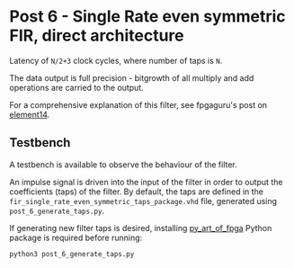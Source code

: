 # Post 6 - Single Rate even symmetric FIR, direct architecture
Latency of `N/2+3` clock cycles, where number of taps is `N`.

The data output is full precision - bitgrowth of all multiply and add operations are carried to the output.

For a comprehensive explanation of this filter, see fpgaguru's post on [element14](https://community.element14.com/technologies/fpga-group/b/blog/posts/the-art-of-fpga-design-season-2---post-6).

## Testbench
A testbench is available to observe the behaviour of the filter.

An impulse signal is driven into the input of the filter in order to output the coefficients (taps) of the filter. By default, the taps are defined in the `fir_single_rate_even_symmetric_taps_package.vhd` file, generated using `post_6_generate_taps.py`.

If generating new filter taps is desired, installing [py_art_of_fpga](https://github.com/scottshuynh/art-of-fpga-season-2/tree/main/python) Python package is required before running:
```sh
python3 post_6_generate_taps.py
```